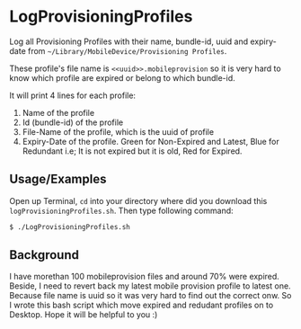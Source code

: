 # LogProvisioningProfiles
Log all Provisioning Profiles with their name, bundle-id, uuid and expiry-date from `~/Library/MobileDevice/Provisioning Profiles`. 

These profile's file name is `<<uuid>>.mobileprovision` so it is very hard to know which profile are expired or belong to which bundle-id.

It will print 4 lines for each profile:
1. Name of the profile
2. Id (bundle-id) of the profile
3. File-Name of the profile, which is the uuid of profile
4. Expiry-Date of the profile. Green for Non-Expired and Latest, Blue for Redundant i.e; It is not expired but it is old, Red for Expired.


## Usage/Examples
Open up Terminal, `cd` into your directory where did you download this `logProvisioningProfiles.sh`. Then type following command:

```bash
$ ./LogProvisioningProfiles.sh
```

## Background
I have morethan 100 mobileprovision files and around 70% were expired. Beside, I need to revert back my latest mobile provision profile to latest one. Because file name is uuid so it was very hard to find out the correct onw. So I wrote this bash script which move expired and redudant profiles on to Desktop. Hope it will be helpful to you :)
